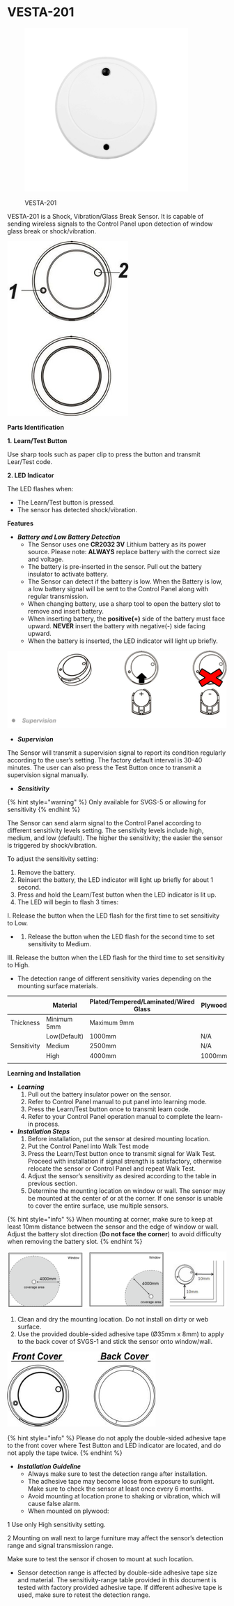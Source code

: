 # VESTA-201

<figure><img src=".gitbook/assets/image (1) (1).png" alt="" width="375"><figcaption><p>VESTA-201</p></figcaption></figure>

VESTA-201 is a Shock, Vibration/Glass Break Sensor. It is capable of sending wireless signals to the Control Panel upon detection of window glass break or shock/vibration.

![](<.gitbook/assets/0 (91).jpeg>)

**Parts Identification**

**1.** **Learn/Test Button**

Use sharp tools such as paper clip to press the button and transmit Lear/Test code.

**2. LED Indicator**

The LED flashes when:

* The Learn/Test button is pressed.
* The sensor has detected shock/vibration.

**Features**

* _**Battery and Low Battery Detection**_
  * The Sensor uses one **CR2032 3V** Lithium battery as its power source. Please note: **ALWAYS** replace battery with the correct size and voltage.
  * The battery is pre-inserted in the sensor. Pull out the battery insulator to activate battery.
  * The Sensor can detect if the battery is low. When the Battery is low, a low battery signal will be sent to the Control Panel along with regular transmission.
  * When changing battery, use a sharp tool to open the battery slot to remove and insert battery.
  * When inserting battery, the **positive(+)** side of the battery must face upward. **NEVER** insert the battery with negative(-) side facing upward.
  * When the battery is inserted, the LED indicator will light up briefly.

![](<.gitbook/assets/2 (76).png>)

* _**Supervision**_

The Sensor will transmit a supervision signal to report its condition regularly according to the user’s setting. The factory default interval is 30-40 minutes. The user can also press the Test Button once to transmit a supervision signal manually.

* _**Sensitivity**_

{% hint style="warning" %}
Only available for SVGS-5 or allowing for sensitivity
{% endhint %}

The Sensor can send alarm signal to the Control Panel according to different sensitivity levels setting. The sensitivity levels include high, medium, and low (default). The higher the sensitivity; the easier the sensor is triggered by shock/vibration.

To adjust the sensitivity setting:

1. Remove the battery.
2. Reinsert the battery, the LED indicator will light up briefly for about 1 second.
3. Press and hold the Learn/Test button when the LED indicator is lit up.
4. The LED will begin to flash 3 times:

I. Release the button when the LED flash for the first time to set sensitivity to Low.

*
  1. Release the button when the LED flash for the second time to set sensitivity to Medium.

III. Release the button when the LED flash for the third time to set sensitivity to High.

* The detection range of different sensitivity varies depending on the mounting surface materials.



|             | Material     | Plated/Tempered/Laminated/Wired Glass | Plywood |
| ----------- | ------------ | ------------------------------------- | ------- |
| Thickness   | Minimum 5mm  | Maximum 9mm                           |         |
|             | Low(Default) | 1000mm                                | N/A     |
| Sensitivity | Medium       | 2500mm                                | N/A     |
|             | High         | 4000mm                                | 1000mm  |
|             |              |                                       |         |

**Learning and Installation**

* _**Learning**_
  1. Pull out the battery insulator power on the sensor.
  2. Refer to Control Panel manual to put panel into learning mode.
  3. Press the Learn/Test button once to transmit learn code.
  4. Refer to your Control Panel operation manual to complete the learn-in process.
* _**Installation Steps**_
  1. Before installation, put the sensor at desired mounting location.
  2. Put the Control Panel into Walk Test mode
  3. Press the Learn/Test button once to transmit signal for Walk Test. Proceed with installation if signal strength is satisfactory, otherwise relocate the sensor or Control Panel and repeat Walk Test.
  4. Adjust the sensor’s sensitivity as desired according to the table in previous section.
  5. Determine the mounting location on window or wall. The sensor may be mounted at the center of or at the corner. If one sensor is unable to cover the entire surface, use multiple sensors.

{% hint style="info" %}
When mounting at corner, make sure to keep at least 10mm distance between the sensor and the edge of window or wall. Adjust the battery slot direction (**Do not face the corner**) to avoid difficulty when removing the battery slot.
{% endhint %}

![](<.gitbook/assets/7 (53).png>)

1. Clean and dry the mounting location. Do not install on dirty or web surface.
2. Use the provided double-sided adhesive tape (Ø35mm x 8mm) to apply to the back cover of SVGS-1 and stick the  sensor onto window/wall.

![](<.gitbook/assets/9 (33).jpeg>)

{% hint style="info" %}
Please do not apply the double-sided adhesive tape to the front cover where Test Button and LED indicator are located, and do not apply the tape twice.
{% endhint %}

* _**Installation Guideline**_
  * Always make sure to test the detection range after installation.
  * The adhesive tape may become loose from exposure to sunlight. Make sure to check the sensor at least once every 6 months.
  * Avoid mounting at location prone to shaking or vibration, which will cause false alarm.
  * When mounted on plywood:

1 Use only High sensitivity setting.

2 Mounting on wall next to large furniture may affect the sensor’s detection range and signal transmission range.

Make sure to test the sensor if chosen to mount at such location.

* Sensor detection range is affected by double-side adhesive tape size and material. The sensitivity-range table provided in this document is tested with factory provided adhesive tape. If different adhesive tape is used, make sure to retest the detection range.

